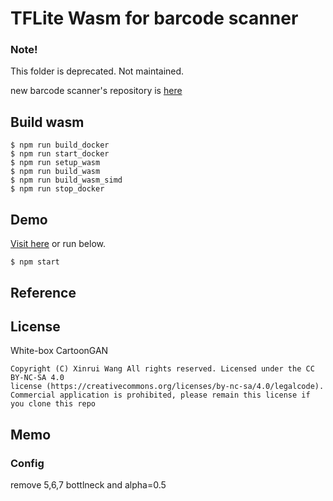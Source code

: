 # TFLite Wasm for barcode scanner

### Note! ###
This folder is deprecated. Not maintained.

new barcode scanner's repository is [here](https://github.com/w-okada/barcode-scanner-lib)

## Build wasm
```
$ npm run build_docker
$ npm run start_docker
$ npm run setup_wasm
$ npm run build_wasm
$ npm run build_wasm_simd
$ npm run stop_docker
```

## Demo
[Visit here](https://flect-lab-web.s3-us-west-2.amazonaws.com/P01_wokers/tfl003_barcode/index.html) or run below.

```
$ npm start
```
## Reference



## License

White-box CartoonGAN
```
Copyright (C) Xinrui Wang All rights reserved. Licensed under the CC BY-NC-SA 4.0
license (https://creativecommons.org/licenses/by-nc-sa/4.0/legalcode).
Commercial application is prohibited, please remain this license if you clone this repo
```

## Memo
### Config
remove 5,6,7 bottlneck and alpha=0.5


